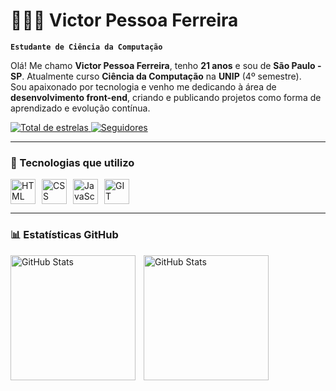 # 🧑🏻‍💻 Victor Pessoa Ferreira

**`Estudante de Ciência da Computação`**

Olá! Me chamo **Victor Pessoa Ferreira**, tenho **21 anos** e sou de **São Paulo - SP**. Atualmente curso **Ciência da Computação** na **UNIP** (4º semestre).  
Sou apaixonado por tecnologia e venho me dedicando à área de **desenvolvimento front-end**, criando e publicando projetos como forma de aprendizado e evolução contínua.

<p align="left">
  <a href="https://github.com/victorpessoa04?tab=repositories&sort=stargazers">
    <img 
      alt="Total de estrelas" 
      title="Total de estrelas no GitHub" 
      src="https://custom-icon-badges.demolab.com/github/stars/victorpessoa04?color=55960c&style=for-the-badge&labelColor=488207&logo=star&label=Estrelas"
    />
  </a>
  <a href="https://github.com/victorpessoa04?tab=followers">
    <img 
      alt="Seguidores" 
      title="Me siga no GitHub" 
      src="https://custom-icon-badges.demolab.com/github/followers/victorpessoa04?color=236ad3&labelColor=1155ba&style=for-the-badge&logo=github&label=Seguidores&logoColor=white"
    />
    
  </a>
</p>

---

### 🚀 Tecnologias que utilizo

<div style="display: flex; gap: 10px;">
  <img alt="HTML" title="HTML" width="40px" src="https://cdn.jsdelivr.net/gh/devicons/devicon/icons/html5/html5-original.svg"/>
  <img alt="CSS" title="CSS" width="40px" src="https://cdn.jsdelivr.net/gh/devicons/devicon/icons/css3/css3-original.svg"/>
  <img alt="JavaScript" title="JavaScript" width="40px" src="https://cdn.jsdelivr.net/gh/devicons/devicon/icons/javascript/javascript-original.svg"/>
  <img alt="GIT" title="JavaScript" width="40px" src="https://cdn.jsdelivr.net/gh/devicons/devicon@latest/icons/git/git-original.svg"/>
</div>

---

### 📊 Estatísticas GitHub


<img 
    align="left" 
    alt="GitHub Stats" 
    height="200px" 
    style="padding-right: 10px;" 
    src="https://github-readme-stats.vercel.app/api?username=victorpessoa04&show_icons=true&theme=tokyonight&include_all_commits=true&locale=pt-br"  
/>

<img 
    align="left" 
    alt="GitHub Stats" 
    height="200px" 
    style="padding-right: 10px;" 
    src="https://github-readme-stats.vercel.app/api/top-langs/?username=victorpessoa04&theme=tokyonight&layout=compact&custom_title=Tecnologias+Mais+Usadas&langs_count=9"  
/>


